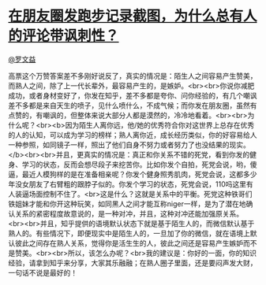 
#  [在朋友圈发跑步记录截图，为什么总有人的评论带讽刺性？](https://zhihu.com/questions/37331263)



[@罗文益](https://zhihu.com/people/913443092e5f0e270c794067a63c6590)

高票这个万赞答案差不多刚好说反了，真实的情况是：陌生人之间容易产生赞美，而熟人之间，除了上一代长辈外，最容易产生的，是嫉妒。&lt;br&gt;&lt;br&gt;你说你减肥成功，或者身材变好了，你发在知乎，差不多都是夸你、问你经验的，有几个嘲讽差不多都是来自天生的喷子，见什么喷什么，不成气候；而你发在朋友圈，虽然有点赞的，有嘲讽的，但整体来说大部分人都是漠然的，冷冷地看着。&lt;br&gt;&lt;br&gt;为什么呢？&lt;br&gt;&lt;b&gt;因为陌生人离你远，他/她的优秀符合你对这世界上总存在优秀的人的认知，可以成为学习的榜样；熟人离你近，成长经历类似，你的好容易给人一种参照，如同镜子一样，照出了他们自身不努力或者努力了也没结果的现实。&lt;/b&gt;&lt;br&gt;&lt;br&gt;并且，更真实的情况是：真正和你关系不错的死党，看到你发的健身、学习的状态，反而会想尽段子来挖苦你。比如你发个自拍，死党会说，哟，傻逼，最近人模狗样的是在准备相亲呢？你发个健身照秀肌肉，死党会说，这都多少年没女朋友了右臂粗的跟脖子似的。你发个学习的状态，死党会说，110吗这里有人装逼场面控制不住了。&lt;br&gt;这是什么？这就是关系中的平衡。死党这种铁哥们铁姐妹才能和你开这种玩笑，如同黑人之间才能互称niger一样，是为了潜在地确认关系的紧密程度故意说的，是一种对冲，并且，这种对冲还能加强原关系。&lt;br&gt;&lt;br&gt;并且，知乎提供的语境默认状态下就是基于陌生人的，而微信默认基于熟人的。有些情况下，即便现实中是陌生人的，一旦加了你的微信，就在语境上默认彼此之间存在熟人关系，觉得你是活生生的人，彼此之间还是容易产生嫉妒而不是赞美。&lt;br&gt;&lt;br&gt;所以，该怎么办呢？&lt;br&gt;我的建议是：你好的一面，你的知识经验，请拿到知乎来分享，大家其乐融融；在熟人圈子里面，还是要闷声发大财，一句话不说是最好的！